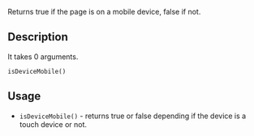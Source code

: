 Returns true if the page is on a mobile device, false if not.


## Description

It takes 0 arguments.

`isDeviceMobile()`


## Usage

- `isDeviceMobile()` - returns true or false depending if the device is a touch device or not.

